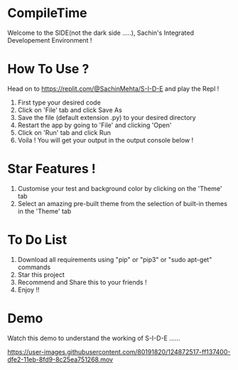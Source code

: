 # CompileTime
Welcome to the SIDE(not the dark side .....), Sachin's Integrated Developement Environment !

# How To Use ?
Head on to https://replit.com/@SachinMehta/S-I-D-E and play the Repl !
  1) First type your desired code
  2) Click on 'File' tab and click Save As
  3) Save the file (default extension .py) to your desired directory
  4) Restart the app by going to 'File' and clicking 'Open'
  5) Click on 'Run' tab and click Run
  6) Voila ! You will get your output in the output console below !

# Star Features !
  1) Customise your test and background color by clicking on the 'Theme' tab
  2) Select an amazing pre-built theme from the selection of built-in themes in the 'Theme' tab

# To Do List
1) Download all requirements using "pip" or "pip3" or "sudo apt-get" commands
2) Star this project
3) Recommend and Share this to your friends !
4) Enjoy !!

# Demo
Watch this demo to understand the working of S-I-D-E ......

https://user-images.githubusercontent.com/80191820/124872517-ff137400-dfe2-11eb-8fd9-8c25ea751268.mov


